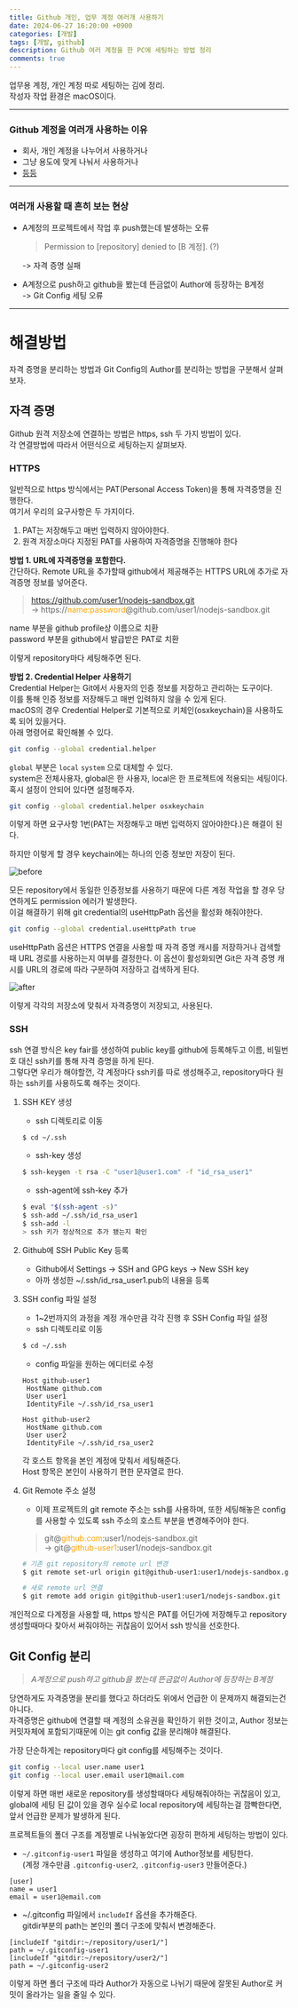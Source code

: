 ```yaml
---
title: Github 개인, 업무 계정 여러개 사용하기
date: 2024-06-27 16:20:00 +0900
categories: [개발]
tags: [개발, github]
description: Github 여러 계정을 한 PC에 세팅하는 방법 정리
comments: true
---
```


업무용 계정, 개인 계정 따로 세팅하는 김에 정리.<br/>
작성자 작업 환경은 macOS이다.

---

### Github 계정을 여러개 사용하는 이유

- 회사, 개인 계정을 나누어서 사용하거나
- 그냥 용도에 맞게 나눠서 사용하거나
- [등등](https://docs.github.com/en/account-and-profile/setting-up-and-managing-your-personal-account-on-github/managing-your-personal-account/managing-multiple-accounts#about-management-of-multiple-accounts)

---

### 여러개 사용할 때 흔히 보는 현상

- A계정의 프로젝트에서 작업 후 push했는데 발생하는 오류

  > Permission to [repository] denied to [B 계정]. (?)

  -> 자격 증명 실패

- A계정으로 push하고 github을 봤는데 뜬금없이 Author에 등장하는 B계정<br/>
  -> Git Config 세팅 오류

---

# 해결방법

자격 증명을 분리하는 방법과 Git Config의 Author를 분리하는 방법을 구분해서 살펴보자.

## 자격 증명

Github 원격 저장소에 연결하는 방법은 https, ssh 두 가지 방법이 있다.<br/>
각 연결방법에 따라서 어떤식으로 세팅하는지 살펴보자.

### HTTPS

일반적으로 https 방식에서는 PAT(Personal Access Token)을 통해 자격증명을 진행한다.<br/>
여기서 우리의 요구사항은 두 가지이다.

1. PAT는 저장해두고 매번 입력하지 않아야한다.
2. 원격 저장소마다 지정된 PAT를 사용하여 자격증명을 진행해야 한다

**방법 1. URL에 자격증명을 포함한다.**<br/>
간단하다. Remote URL을 추가할때 github에서 제공해주는 HTTPS URL에 추가로 자격증명 정보를 넣어준다.

> https://github.com/user1/nodejs-sandbox.git<br/>
> -> https://<span style="color:orange">name:password</span>@github.com/user1/nodejs-sandbox.git

name 부분을 github profile상 이름으로 치환<br/>
password 부분을 github에서 발급받은 PAT로 치환

이렇게 repository마다 세팅해주면 된다.

**방법 2. Credential Helper 사용하기**<br/>
Credential Helper는 Git에서 사용자의 인증 정보를 저장하고 관리하는 도구이다.<br/>
이를 통해 인증 정보를 저장해두고 매번 입력하지 않을 수 있게 된다.<br/>
macOS의 경우 Credential Helper로 기본적으로 키체인(osxkeychain)을 사용하도록 되어 있을거다.<br/>
아래 명령어로 확인해볼 수 있다.

```bash
git config --global credential.helper
```

`global` 부분은 `local` `system` 으로 대체할 수 있다.<br/>
system은 전체사용자, global은 한 사용자, local은 한 프로젝트에 적용되는 세팅이다.<br/>
혹시 설정이 안되어 있다면 설정해주자.

```bash
git config --global credential.helper osxkeychain
```

이렇게 하면 요구사항 1번(PAT는 저장해두고 매번 입력하지 않아야한다.)은 해결이 된다.

하지만 이렇게 할 경우 keychain에는 하나의 인증 정보만 저장이 된다.

![before](/assets/post/2024-06-27/keychain-before.png)

모든 repository에서 동일한 인증정보를 사용하기 때문에 다른 계정 작업을 할 경우 당연하게도 permission 에러가 발생한다.<br/>
이걸 해결하기 위해 git credential의 useHttpPath 옵션을 활성화 해줘야한다.

```bash
git config --global credential.useHttpPath true
```

useHttpPath 옵션은 HTTPS 연결을 사용할 때 자격 증명 캐시를 저장하거나 검색할 때 URL 경로를 사용하는지 여부를 결정한다. 이 옵션이 활성화되면 Git은 자격 증명 캐시를 URL의 경로에 따라 구분하여 저장하고 검색하게 된다.

![after](/assets/post/2024-06-27/keychain-after.png)

이렇게 각각의 저장소에 맞춰서 자격증명이 저장되고, 사용된다.

### SSH

ssh 연결 방식은 key fair를 생성하여 public key를 github에 등록해두고 이름, 비밀번호 대신 ssh키를 통해 자격 증명을 하게 된다.<br/>
그렇다면 우리가 해야할껀, 각 계정마다 ssh키를 따로 생성해주고, repository마다 원하는 ssh키를 사용하도록 해주는 것이다.

1. SSH KEY 생성

   - ssh 디렉토리로 이동

   ```bash
   $ cd ~/.ssh
   ```

   - ssh-key 생성

   ```bash
   $ ssh-keygen -t rsa -C "user1@user1.com" -f "id_rsa_user1"
   ```

   - ssh-agent에 ssh-key 추가

   ```bash
   $ eval "$(ssh-agent -s)"
   $ ssh-add ~/.ssh/id_rsa_user1
   $ ssh-add -l
   > ssh 키가 정상적으로 추가 됐는지 확인
   ```

2. Github에 SSH Public Key 등록
   - Github에서 Settings -> SSH and GPG keys -> New SSH key
   - 아까 생성한 ~/.ssh/id_rsa_user1.pub의 내용을 등록
3. SSH config 파일 설정
   - 1~2번까지의 과정을 계정 개수만큼 각각 진행 후 SSH Config 파일 설정
   - ssh 디렉토리로 이동
   ```bash
   $ cd ~/.ssh
   ```
   - config 파일을 원하는 에디터로 수정
   ```
   Host github-user1
    HostName github.com
    User user1
    IdentityFile ~/.ssh/id_rsa_user1

   Host github-user2
    HostName github.com
    User user2
    IdentityFile ~/.ssh/id_rsa_user2
   ```
   각 호스트 항목을 본인 계정에 맞춰서 세팅해준다.<br/>
   Host 항목은 본인이 사용하기 편한 문자열로 한다.

4. Git Remote 주소 설정
   - 이제 프로젝트의 git remote 주소는 ssh를 사용하며, 또한 세팅해놓은 config를 사용할 수 있도록 ssh 주소의 호스트 부분을 변경해주어야 한다.
   > git@<span style="color:orange">github.com</span>:user1/nodejs-sandbox.git<br/>
   > -> git@<span style="color:orange">github-user1</span>:user1/nodejs-sandbox.git

   ```bash
   # 기존 git repository의 remote url 변경
   $ git remote set-url origin git@github-user1:user1/nodejs-sandbox.git

   # 새로 remote url 연결
   $ git remote add origin git@github-user1:user1/nodejs-sandbox.git
   ```


개인적으로 다계정을 사용할 때, https 방식은 PAT를 어딘가에 저장해두고 repository 생성할때마다 찾아서 써줘야하는 귀찮음이 있어서 ssh 방식을 선호한다.


## Git Config 분리
> *A계정으로 push하고 github을 봤는데 뜬금없이 Author에 등장하는 B계정*

당연하게도 자격증명을 분리를 했다고 하더라도 위에서 언급한 이 문제까지 해결되는건 아니다.<br/>
자격증명은 github에 연결할 때 계정의 소유권을 확인하기 위한 것이고, Author 정보는 커밋자체에 포함되기때문에 이는 git config 값을 분리해야 해결된다.

가장 단순하게는 repository마다 git config를 세팅해주는 것이다.
```bash
git config --local user.name user1
git config --local user.email user1@mail.com
```

이렇게 하면 매번 새로운 repository를 생성할때마다 세팅해줘야하는 귀찮음이 있고, global에 세팅 된 값이 있을 경우 실수로 local repository에 세팅하는걸 깜빡한다면, 앞서 언급한 문제가 발생하게 된다.

프로젝트들의 폴더 구조를 계정별로 나눠놓았다면 굉장히 편하게 세팅하는 방법이 있다.
   - `~/.gitconfig-user1` 파일을 생성하고 여기에 Author정보를 세팅한다.<br/>
   (계정 개수만큼 `.gitconfig-user2`, `.gitconfig-user3` 만들어준다.)
   ```
[user]
   name = user1
   email = user1@email.com
   ```
   - ~/.gitconfig 파일에서 `includeIf` 옵션을 추가해준다.<br/>
   gitdir부분의 path는 본인의 폴더 구조에 맞춰서 변경해준다.
   ```
[includeIf "gitdir:~/repository/user1/"]
   path = ~/.gitconfig-user1
[includeIf "gitdir:~/repository/user2/"]
   path = ~/.gitconfig-user2
   ```
이렇게 하면 폴더 구조에 따라 Author가 자동으로 나뉘기 때문에 잘못된 Author로 커밋이 올라가는 일을 줄일 수 있다.